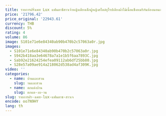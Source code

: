 ```yaml
---
title: รายการฝรั่งเศส Lux แฟนตาซีสาวเจ้าหญิงเตียงเด็กผู้หญิงสไตล์ยุโรปเตียงผ้าไม้เนื้อแข็งอเมริกันห้องนอนเตียงคู่
price: '21796.42'
price_original: '22943.61'
currency: THB
discount: 5%
rating: 4
volume: 86
image: S101e71e6e84340ab90b470b2c57063a0r.jpg
images:
  - S101e71e6e84340ab90b470b2c57063a0r.jpg
  - S942b418aa3e64678a7a1e1b5f6aa7893C.jpg
  - Sab92e21624254efea09112ab6df25bb80.jpg
  - S28e57a09ae914a218062d538ad4af309K.jpg
video: ''
categories:
  - name: บ้านและสวน
    slug: านและสวน
  - name: ตกแต่งบ้าน
    slug: ตกแต-งบ-าน
slug: รายการฝร-งเศส-lux-แฟนตาซ-สาวเจ
encode: oo7N9HY
lang: th
---
```

  